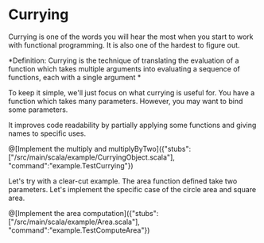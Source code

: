 # Currying

Currying is one of the words you will hear the most when you start to work with functional programming. It is also one of the hardest to figure out.

*Definition: Currying is the technique of translating the evaluation of a function which takes multiple arguments into evaluating a sequence of functions, each with a single argument *

To keep it simple, we'll just focus on what currying is useful for.
You have a function which takes many parameters. However, you may want to bind some parameters.

It improves code readability by partially applying some functions and giving names to specific uses.

@[Implement the multiply and multiplyByTwo]({"stubs":["/src/main/scala/example/CurryingObject.scala"], "command":"example.TestCurrying"})

Let's try with a clear-cut example. The area function defined take two parameters.
Let's implement the specific case of the circle area and square area.

@[Implement the area computation]({"stubs":["/src/main/scala/example/Area.scala"], "command":"example.TestComputeArea"})

